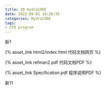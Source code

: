```yaml
---
title: 1D HydroCODE
date: 2022-09-01 10:28:35
categories: HydroCODE
tags:
- CFD program
---
```


新1

<!--more-->

{% asset_link html2/index.html 代码文档网页 %}

{% asset_link refman2.pdf 代码文档PDF %}

{% asset_link Specification.pdf 程序说明PDF %}



新11

